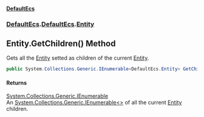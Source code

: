 #### [DefaultEcs](./index.md 'index')
### [DefaultEcs](./index.md 'index').[DefaultEcs](./DefaultEcs.md 'DefaultEcs').[Entity](./DefaultEcs-Entity.md 'DefaultEcs.Entity')
## Entity.GetChildren() Method
Gets all the [Entity](./DefaultEcs-Entity.md 'DefaultEcs.Entity') setted as children of the current [Entity](./DefaultEcs-Entity.md 'DefaultEcs.Entity').  
```C#
public System.Collections.Generic.IEnumerable<DefaultEcs.Entity> GetChildren();
```
#### Returns
[System.Collections.Generic.IEnumerable](https://docs.microsoft.com/en-us/dotnet/api/System.Collections.Generic.IEnumerable 'System.Collections.Generic.IEnumerable')  
An [System.Collections.Generic.IEnumerable&lt;&gt;](https://docs.microsoft.com/en-us/dotnet/api/System.Collections.Generic.IEnumerable-1 'System.Collections.Generic.IEnumerable&lt;&gt;') of all the current [Entity](./DefaultEcs-Entity.md 'DefaultEcs.Entity') children.  
